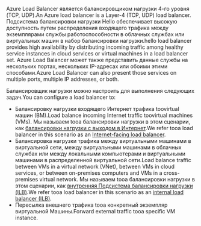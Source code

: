 <span data-ttu-id="f7a04-101">Azure Load Balancer является балансировщиком нагрузки 4-го уровня (TCP, UDP).</span><span class="sxs-lookup"><span data-stu-id="f7a04-101">An Azure load balancer is a Layer-4 (TCP, UDP) load balancer.</span></span> <span data-ttu-id="f7a04-102">Подсистема балансировки нагрузки Hello обеспечивает высокую доступность путем распределения входящего трафика между экземплярами службы работоспособности в облачных службах или виртуальных машин в набор балансировки нагрузки.</span><span class="sxs-lookup"><span data-stu-id="f7a04-102">hello load balancer provides high availability by distributing incoming traffic among healthy service instances in cloud services or virtual machines in a load balancer set.</span></span> <span data-ttu-id="f7a04-103">Azure Load Balancer может также представить данные службы на нескольких портах, нескольких IP-адресах или обоими этими способами.</span><span class="sxs-lookup"><span data-stu-id="f7a04-103">Azure Load Balancer can also present those services on multiple ports, multiple IP addresses, or both.</span></span>

<span data-ttu-id="f7a04-104">Балансировщик нагрузки можно настроить для выполнения следующих задач.</span><span class="sxs-lookup"><span data-stu-id="f7a04-104">You can configure a load balancer to:</span></span>

* <span data-ttu-id="f7a04-105">Балансировку нагрузки входящего Интернет трафика toovirtual машин (ВМ).</span><span class="sxs-lookup"><span data-stu-id="f7a04-105">Load balance incoming Internet traffic toovirtual machines (VMs).</span></span> <span data-ttu-id="f7a04-106">Мы называем tooa балансировки нагрузки в этом сценарии, как [балансировки нагрузки с выходом в Интернет](../articles/load-balancer/load-balancer-internet-overview.md).</span><span class="sxs-lookup"><span data-stu-id="f7a04-106">We refer tooa load balancer in this scenario as an [Internet-facing load balancer](../articles/load-balancer/load-balancer-internet-overview.md).</span></span>
* <span data-ttu-id="f7a04-107">Балансировка нагрузки трафика между виртуальными машинами в виртуальной сети, между виртуальными машинами в облачных службах или между локальными компьютерами и виртуальными машинами в распределенной виртуальной сети.</span><span class="sxs-lookup"><span data-stu-id="f7a04-107">Load balance traffic between VMs in a virtual network (VNet), between VMs in cloud services, or between on-premises computers and VMs in a cross-premises virtual network.</span></span> <span data-ttu-id="f7a04-108">Мы называем tooa балансировки нагрузки в этом сценарии, как [внутренняя Подсистема балансировки нагрузки (ILB)](../articles/load-balancer/load-balancer-internal-overview.md).</span><span class="sxs-lookup"><span data-stu-id="f7a04-108">We refer tooa load balancer in this scenario as an [internal load balancer (ILB)](../articles/load-balancer/load-balancer-internal-overview.md).</span></span>
* <span data-ttu-id="f7a04-109">Пересылка внешнего трафика tooa конкретный экземпляр виртуальной Машины.</span><span class="sxs-lookup"><span data-stu-id="f7a04-109">Forward external traffic tooa specific VM instance.</span></span>

